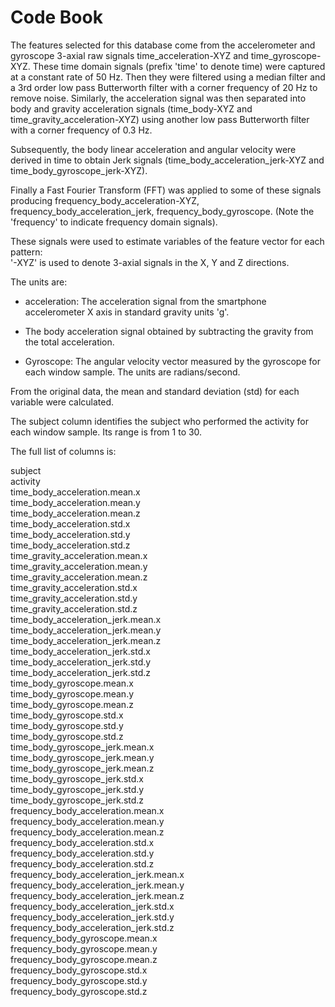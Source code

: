 Code Book 
=================

The features selected for this database come from the accelerometer and gyroscope 3-axial raw signals time_acceleration-XYZ and time_gyroscope-XYZ. These time domain signals (prefix 'time' to denote time) were captured at a constant rate of 50 Hz. Then they were filtered using a median filter and a 3rd order low pass Butterworth filter with a corner frequency of 20 Hz to remove noise. Similarly, the acceleration signal was then separated into body and gravity acceleration signals (time_body-XYZ and time_gravity_acceleration-XYZ) using another low pass Butterworth filter with a corner frequency of 0.3 Hz. 

Subsequently, the body linear acceleration and angular velocity were derived in time to obtain Jerk signals (time_body_acceleration_jerk-XYZ and time_body_gyroscope_jerk-XYZ). 

Finally a Fast Fourier Transform (FFT) was applied to some of these signals producing frequency_body_acceleration-XYZ, frequency_body_acceleration_jerk, frequency_body_gyroscope. (Note the 'frequency' to indicate frequency domain signals). 

These signals were used to estimate variables of the feature vector for each pattern:  
'-XYZ' is used to denote 3-axial signals in the X, Y and Z directions.

The units are:
- acceleration: The acceleration signal from the smartphone accelerometer X axis in standard gravity units 'g'. 

- The body acceleration signal obtained by subtracting the gravity from the total acceleration. 

- Gyroscope: The angular velocity vector measured by the gyroscope for each window sample. The units are radians/second. 

From the original data, the mean and standard deviation (std) for each variable were calculated.

The subject column identifies the subject who performed the activity for each window sample. Its range is from 1 to 30. 

The full list of columns is:

subject  
activity  
time_body_acceleration.mean.x  
time_body_acceleration.mean.y  
time_body_acceleration.mean.z  
time_body_acceleration.std.x  
time_body_acceleration.std.y  
time_body_acceleration.std.z  
time_gravity_acceleration.mean.x  
time_gravity_acceleration.mean.y  
time_gravity_acceleration.mean.z  
time_gravity_acceleration.std.x  
time_gravity_acceleration.std.y  
time_gravity_acceleration.std.z  
time_body_acceleration_jerk.mean.x  
time_body_acceleration_jerk.mean.y  
time_body_acceleration_jerk.mean.z  
time_body_acceleration_jerk.std.x  
time_body_acceleration_jerk.std.y  
time_body_acceleration_jerk.std.z  
time_body_gyroscope.mean.x  
time_body_gyroscope.mean.y  
time_body_gyroscope.mean.z  
time_body_gyroscope.std.x  
time_body_gyroscope.std.y  
time_body_gyroscope.std.z  
time_body_gyroscope_jerk.mean.x  
time_body_gyroscope_jerk.mean.y  
time_body_gyroscope_jerk.mean.z  
time_body_gyroscope_jerk.std.x  
time_body_gyroscope_jerk.std.y  
time_body_gyroscope_jerk.std.z  
frequency_body_acceleration.mean.x  
frequency_body_acceleration.mean.y  
frequency_body_acceleration.mean.z  
frequency_body_acceleration.std.x  
frequency_body_acceleration.std.y  
frequency_body_acceleration.std.z  
frequency_body_acceleration_jerk.mean.x   
frequency_body_acceleration_jerk.mean.y  
frequency_body_acceleration_jerk.mean.z   
frequency_body_acceleration_jerk.std.x   
frequency_body_acceleration_jerk.std.y  
frequency_body_acceleration_jerk.std.z   
frequency_body_gyroscope.mean.x  
frequency_body_gyroscope.mean.y  
frequency_body_gyroscope.mean.z  
frequency_body_gyroscope.std.x  
frequency_body_gyroscope.std.y  
frequency_body_gyroscope.std.z   

